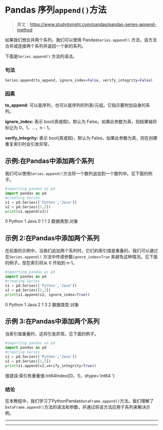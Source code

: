 # Pandas 序列`append()`方法

> 原文：<https://www.studytonight.com/pandas/pandas-series-append-method>

如果我们想合并两个系列，我们可以使用 Pandas`Series.append()` 方法，该方法合并或连接两个系列并返回一个新的系列。

下面是`Series.append()` 方法的语法。

### 句法

```py
Series.append(to_append, ignore_index=False, verify_integrity=False)
```

### 因素

**to_append:** 可以是序列，也可以是序列的列表/元组。它指示要附加自身的系列。

**ignore_index:** 表示 bool(真或假)，默认为 False。如果此参数为真，则结果轴将标记为 0，1，…，n - 1。

**verify_integrity:** 表示 bool(真或假)，默认为 False。如果此参数为真，则在创建重复索引时会引发异常。

## 示例:在Pandas中添加两个系列

我们可以使用`Series.append()`方法将一个数列追加到一个数列中。见下面的例子。

```py
#importing pandas as pd
import pandas as pd
#creating Series
s1 = pd.Series(['Python','Java'])
s2 = pd.Series([1,2])
print(s1.append(s2))
```

0 Python
1 Java
0 1
1 2
数据类型:对象

## 示例 2:在Pandas中添加两个系列

在前面的示例中，当我们追加两个系列时，它们的索引值是重叠的。我们可以通过在`Series.append()` 方法中传递参数`ignore_index=True` 来避免这种情况。见下面的例子。现在索引将从 0 开始到 n-1。

```py
#importing pandas as pd
import pandas as pd
#creating Series
s1 = pd.Series(['Python','Java'])
s2 = pd.Series([1,2])
print(s1.append(s2, ignore_index=True))
```

0 Python
1 Java
2 1
3 2
数据类型:对象

## 示例 3:在Pandas中添加两个系列

当索引值重叠时，这将引发异常。见下面的例子。

```py
#importing pandas as pd
import pandas as pd
#creating Series
s1 = pd.Series(['Python','Java'])
s2 = pd.Series([1,2])
print(s1.append(s2,verify_integrity=True))
```

值错误:索引有重叠值:Int64Index([0，1]，dtype='int64 ')

### 结论

在本教程中，我们学习了PythonPandas`DataFrame.append()`方法。我们理解了`DataFrame.append()`方法的语法和参数，并通过将该方法应用于系列来解决示例。

* * *

* * *